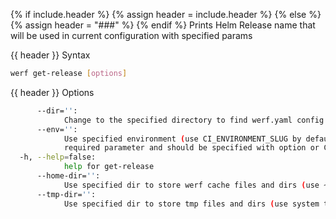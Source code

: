 {% if include.header %}
{% assign header = include.header %}
{% else %}
{% assign header = "###" %}
{% endif %}
Prints Helm Release name that will be used in current configuration with specified params

{{ header }} Syntax

```bash
werf get-release [options]
```

{{ header }} Options

```bash
      --dir='':
            Change to the specified directory to find werf.yaml config
      --env='':
            Use specified environment (use CI_ENVIRONMENT_SLUG by default). Environment is a 
            required parameter and should be specified with option or CI_ENVIRONMENT_SLUG variable.
  -h, --help=false:
            help for get-release
      --home-dir='':
            Use specified dir to store werf cache files and dirs (use ~/.werf by default)
      --tmp-dir='':
            Use specified dir to store tmp files and dirs (use system tmp dir by default)
```

